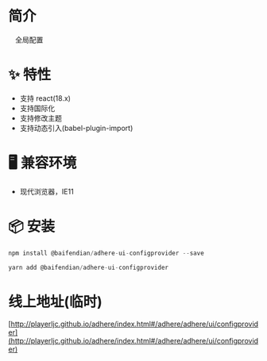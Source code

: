 # 简介
&ensp;&ensp;全局配置

# ✨ 特性
- 支持 react(18.x)
- 支持国际化
- 支持修改主题
- 支持动态引入(babel-plugin-import)

# 🖥 兼容环境
- 现代浏览器，IE11

# 📦 安装
```javascript
npm install @baifendian/adhere-ui-configprovider --save
``` 

```javascript
yarn add @baifendian/adhere-ui-configprovider
```

# 线上地址(临时)
[http://playerljc.github.io/adhere/index.html#/adhere/adhere/ui/configprovider](http://playerljc.github.io/adhere/index.html#/adhere/adhere/ui/configprovider)
